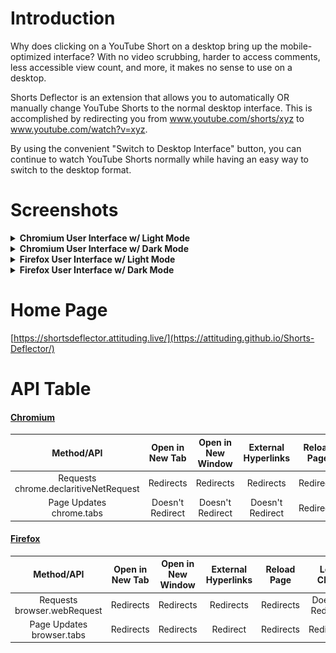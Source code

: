 # Introduction

Why does clicking on a YouTube Short on a desktop bring up the mobile-optimized interface? With no video scrubbing, harder to access comments, less accessible view count, and more, it makes no sense to use on a desktop.

Shorts Deflector is an extension that allows you to automatically OR manually change YouTube Shorts to the normal desktop interface. This is accomplished by redirecting you from www.youtube.com/shorts/xyz to www.youtube.com/watch?v=xyz.

By using the convenient "Switch to Desktop Interface" button, you can continue to watch YouTube Shorts normally while having an easy way to switch to the desktop format.

# Screenshots
<details>
  <summary><b>Chromium User Interface w/ Light Mode</b></summary>
  <img src="./assets/promo/Shorts%20Deflector%20Chromium%20Light.png">
</details>

<details>
  <summary><b>Chromium User Interface w/ Dark Mode</b></summary>
  <img src="./assets/promo/Shorts%20Deflector%20Chromium%20Dark.png">
</details>

<details>
  <summary><b>Firefox User Interface w/ Light Mode</b></summary>
  <img src="./assets/promo/Shorts%20Deflector%20Firefox%20Light.png">
</details>

<details>
  <summary><b>Firefox User Interface w/ Dark Mode</b></summary>
  <img src="./assets/promo/Shorts%20Deflector%20Firefox%20Dark.png">
</details>

# Home Page
[https://shortsdeflector.attituding.live/](https://attituding.github.io/Shorts-Deflector/)

# API Table
#### [Chromium](https://chrome.google.com/webstore/detail/shorts-deflector/gilmponliddppjjcfjmanmmfgiilikhg)
|                Method/API                |  Open in New Tab | Open in New Window | External Hyperlinks | Reload Page |    Left Click    |  Navigation Bar  |
|:----------------------------------------:|:----------------:|:------------------:|:-------------------:|:-----------:|:----------------:|:----------------:|
| Requests<br>chrome.declaritiveNetRequest |     Redirects    |      Redirects     |      Redirects      |  Redirects  | Doesn't Redirect | Doesn't Redirect |
| Page Updates<br>chrome.tabs              | Doesn't Redirect |  Doesn't Redirect  |   Doesn't Redirect  |  Redirects  |     Redirects    |     Redirects    |

#### [Firefox](https://addons.mozilla.org/en-CA/firefox/addon/shorts-deflector/)
|           Method/API           | Open in New Tab | Open in New Window | External Hyperlinks | Reload Page |    Left Click    |  Navigation Bar  |
|:------------------------------:|:---------------:|:------------------:|:-------------------:|:-----------:|:----------------:|:----------------:|
| Requests<br>browser.webRequest |    Redirects    |      Redirects     |      Redirects      |  Redirects  | Doesn't Redirect | Doesn't Redirect |
| Page Updates<br>browser.tabs   |     Redirects   |      Redirects      |       Redirect     |  Redirects  |     Redirects    |     Redirects    |